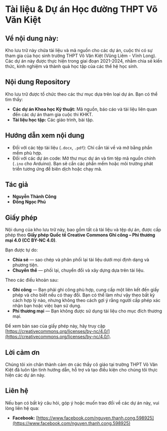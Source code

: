 # Tài liệu & Dự án Học đường THPT Võ Văn Kiệt

## Về nội dung này:
Kho lưu trữ này chứa tài liệu và mã nguồn cho các dự án, cuộc thi có sự tham gia của học sinh trường THPT Võ Văn Kiệt (Vũng Liêm - Vĩnh Long). Các dự án này được thực hiện trong giai đoạn 2021-2024, nhằm chia sẻ kiến thức, kinh nghiệm và thành quả học tập của các thế hệ học sinh.

## Nội dung Repository
Kho lưu trữ được tổ chức theo các thư mục dựa trên loại dự án. Bạn có thể tìm thấy:
* **Các dự án Khoa học Kỹ thuật:** Mã nguồn, báo cáo và tài liệu liên quan đến các dự án tham gia cuộc thi KHKT.
* **Tài liệu học tập:** Các giáo trình, bài tập.

## Hướng dẫn xem nội dung
* Đối với các tệp tài liệu (`.docx`, `.pdf`): Chỉ cần tải về và mở bằng phần mềm phù hợp.
* Đối với các dự án code: Mở thư mục dự án và tìm tệp mã nguồn chính (`.ino` cho Arduino). Bạn sẽ cần các phần mềm hoặc môi trường phát triển tương ứng để biên dịch hoặc chạy mã.

## Tác giả
* **Nguyễn Thành Công**
* **Đồng Ngọc Phú**

## Giấy phép

Nội dung của kho lưu trữ này, bao gồm tất cả tài liệu và tệp dự án, được cấp phép theo **Giấy phép Quốc tế Creative Commons Ghi công – Phi thương mại 4.0 (CC BY-NC 4.0)**.

Bạn được tự do:
* **Chia sẻ** — sao chép và phân phối lại tài liệu dưới mọi định dạng và phương tiện.
* **Chuyển thể** — phối lại, chuyển đổi và xây dựng dựa trên tài liệu.

Theo các điều khoản sau:
* **Ghi công** — Bạn phải ghi công phù hợp, cung cấp một liên kết đến giấy phép và cho biết nếu có thay đổi. Bạn có thể làm như vậy theo bất kỳ cách hợp lý nào, nhưng không theo cách gợi ý rằng người cấp phép xác nhận bạn hoặc việc bạn sử dụng.
* **Phi thương mại** — Bạn không được sử dụng tài liệu cho mục đích thương mại.

Để xem bản sao của giấy phép này, hãy truy cập [https://creativecommons.org/licenses/by-nc/4.0/](https://creativecommons.org/licenses/by-nc/4.0/).

## Lời cảm ơn
Chúng tôi xin chân thành cảm ơn các thầy cô giáo tại trường THPT Võ Văn Kiệt đã luôn tận tình hướng dẫn, hỗ trợ và tạo điều kiện cho chúng tôi thực hiện các dự án này.

## Liên hệ
Nếu bạn có bất kỳ câu hỏi, góp ý hoặc muốn trao đổi về các dự án này, vui lòng liên hệ qua:
* **Facebook:** [https://www.facebook.com/nguyen.thanh.cong.598925](https://www.facebook.com/nguyen.thanh.cong.598925)
